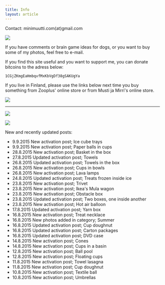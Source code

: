 ```yaml
---
title: Info
layout: article
---
```


Contact: minimuutti.com(at)gmail.com

![](https://lh3.googleusercontent.com/rUi_U-5Iu5bgA0h60ykYVrw8kV3k10DMccmLkt_t2Vs=w245)

If you have comments or brain game ideas for dogs, or you want to buy some of my photos, feel free to e-mail. 

If you find this site useful and you want to support me, you can donate bitcoins to the adress below:

	1CGjZKmgEaHmbqvfMxKbVgDf38gSAKUgYa

If you live in Finland, please use the links below next time you buy something from Zooplus' online store or from Musti ja Mirri's online store.

![](https://lh3.googleusercontent.com/ZbOsFBcX0cv9FlobvH9rtMYUcin9wWVZnYAkwp31lzPbOCrVfDzGtY0Gcoyj2Ad5_Q_SkWyuKGYGJS6QX8o0booxad9SDaM8JLbXsWIzdAXB-xmVQuOTKgYzasYuZVHvnR7UPeL0i0x2tho033aN_WtVUnFJ_0hdkGS4_aYbJEwWeIr_jFx903hQHSkK3MaEUkrFGgda7Y9S1tvUXNhywbR_FlbO2-Fq-lBGjw9ACi3ane3qWXNU_JBQOs4u2Y4oesbLB_zez957YAusteuLBhP4P3M1-fyJhDomAKQFT4PZ1l-GRrzJ9HnxyulJ5B1M3ezuQXthzR1Yg81AFuf3MegAUbMcQ1CVZ13wQVtZ5R4LZTMSrTCUSC2ZL_YNfpn6evLhE9fDK14at7K_-H-ofCAYIlr27OrtX61_cjbd5M1kS6CmUloz2WDYqdTmdEaO5QmhM-WBDq7DNwI3Fbld0ArhIW52DWnMpDEoC3nZbkLLIkjDZ3udnfWJZMefdYDKSkqWmg=w447)

---

[![](https://lh3.googleusercontent.com/MKwfsbFq7uu2wQQcpBMKzbeTWG_X6GHIw91FFzQ2LGw=w447)](http://clk.tradedoubler.com/click?p(210840)a(2526211)g(19927404)url(http://www.zooplus.fi/))

[![](https://lh3.googleusercontent.com/UZD-YzdoKAGryUkQuoqAk57k_KeHYAZov20i14umJcM=w447)](http://clk.tradedoubler.com/click?p(240480)a(2526211)g(21401374)url(https://www.mustijamirri.fi/))

New and recently updated posts:

* 9.9.2015 New activation post; Ice cube trays
* 9.9.2015 New activation post; Paper balls in cups
* 28.8.2015 New activation post; Basket in the box
* 27.8.2015 Updated activation post; Towels
* 26.8.2015 Updated activation post; Towels in the box
* 26.8.2015 New activation post; Cups in bowls
* 26.8.2015 New activation post; Lava lamps
* 24.8.2015 Updated activation post; Treats frozen inside ice
* 23.8.2015 New activation post; Trivet
* 23.8.2015 New activation post; Ikea's Mula wagon
* 23.8.2015 New activation post; Obstacle box
* 23.8.2015 Updated activation post; Two boxes, one inside another
* 23.8.2015 New activation post; Hot air balloon
* 17.8.2015 Updated activation post; Yarn box
* 16.8.2015 New activation post; Treat necklace
* 16.8.2015 New photos added in category; Summer
* 16.8.2015 Updated activation post; Cup doughnut
* 16.8.2015 Updated activation post; Carton packages
* 16.8.2015 Updated activation post; DVD case
* 14.8.2015 New activation post; Cones
* 14.8.2015 New activation post; Cups in a basin
* 12.8.2015 New activation post; Ball pool
* 12.8.2015 New activation post; Floating cups
* 11.8.2015 New activation post; Towel lasagna
* 11.8.2015 New activation post; Cup doughnut
* 10.8.2015 New activation post; Textile ball
* 10.8.2015 New activation post; Umbrellas
